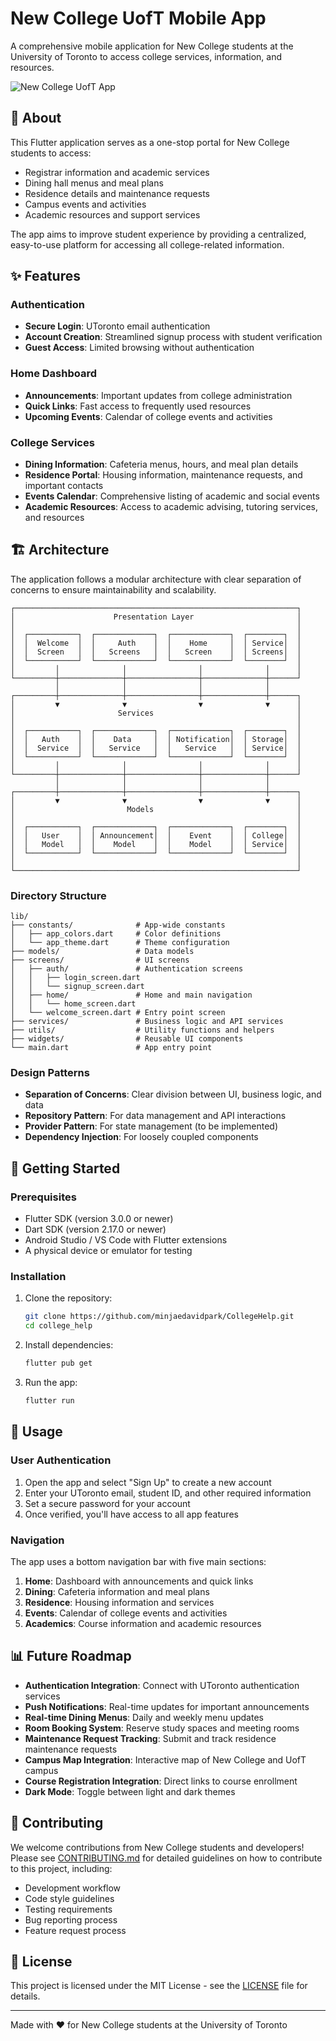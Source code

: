 # New College UofT Mobile App

A comprehensive mobile application for New College students at the University of Toronto to access college services, information, and resources.

![New College UofT App](https://via.placeholder.com/800x400?text=New+College+UofT+App)

## 📱 About

This Flutter application serves as a one-stop portal for New College students to access:

- Registrar information and academic services
- Dining hall menus and meal plans
- Residence details and maintenance requests
- Campus events and activities
- Academic resources and support services

The app aims to improve student experience by providing a centralized, easy-to-use platform for accessing all college-related information.

## ✨ Features

### Authentication

- **Secure Login**: UToronto email authentication
- **Account Creation**: Streamlined signup process with student verification
- **Guest Access**: Limited browsing without authentication

### Home Dashboard

- **Announcements**: Important updates from college administration
- **Quick Links**: Fast access to frequently used resources
- **Upcoming Events**: Calendar of college events and activities

### College Services

- **Dining Information**: Cafeteria menus, hours, and meal plan details
- **Residence Portal**: Housing information, maintenance requests, and important contacts
- **Events Calendar**: Comprehensive listing of academic and social events
- **Academic Resources**: Access to academic advising, tutoring services, and resources

## 🏗️ Architecture

The application follows a modular architecture with clear separation of concerns to ensure maintainability and scalability.

```
┌───────────────────────────────────────────────────────────────┐
│                      Presentation Layer                       │
│                                                               │
│  ┌───────────┐  ┌─────────────┐  ┌─────────────┐  ┌────────┐  │
│  │  Welcome  │  │     Auth    │  │    Home     │  │ Service│  │
│  │  Screen   │  │   Screens   │  │   Screen    │  │ Screens│  │
│  └───────────┘  └─────────────┘  └─────────────┘  └────────┘  │
│         │              │                │              │      │
└─────────┼──────────────┼────────────────┼──────────────┼──────┘
          │              │                │              │       
┌─────────┼──────────────┼────────────────┼──────────────┼──────┐
│         ▼              ▼                ▼              ▼      │
│                       Services                                │
│                                                               │
│  ┌───────────┐  ┌─────────────┐  ┌─────────────┐  ┌────────┐  │
│  │   Auth    │  │    Data     │  │ Notification│  │ Storage│  │
│  │  Service  │  │   Service   │  │   Service   │  │ Service│  │
│  └───────────┘  └─────────────┘  └─────────────┘  └────────┘  │
│         │              │                │              │      │
└─────────┼──────────────┼────────────────┼──────────────┼──────┘
          │              │                │              │       
┌─────────┼──────────────┼────────────────┼──────────────┼──────┐
│         ▼              ▼                ▼              ▼      │
│                         Models                                │
│                                                               │
│  ┌───────────┐  ┌─────────────┐  ┌─────────────┐  ┌────────┐  │
│  │   User    │  │ Announcement│  │    Event    │  │ College│  │
│  │   Model   │  │    Model    │  │    Model    │  │ Service│  │
│  └───────────┘  └─────────────┘  └─────────────┘  └────────┘  │
│                                                               │
└───────────────────────────────────────────────────────────────┘
```

### Directory Structure

```
lib/
├── constants/              # App-wide constants
│   ├── app_colors.dart     # Color definitions
│   └── app_theme.dart      # Theme configuration
├── models/                 # Data models
├── screens/                # UI screens
│   ├── auth/               # Authentication screens
│   │   ├── login_screen.dart
│   │   └── signup_screen.dart
│   ├── home/               # Home and main navigation
│   │   └── home_screen.dart
│   └── welcome_screen.dart # Entry point screen
├── services/               # Business logic and API services
├── utils/                  # Utility functions and helpers
├── widgets/                # Reusable UI components
└── main.dart               # App entry point
```

### Design Patterns

- **Separation of Concerns**: Clear division between UI, business logic, and data
- **Repository Pattern**: For data management and API interactions
- **Provider Pattern**: For state management (to be implemented)
- **Dependency Injection**: For loosely coupled components

## 🚀 Getting Started

### Prerequisites

- Flutter SDK (version 3.0.0 or newer)
- Dart SDK (version 2.17.0 or newer)
- Android Studio / VS Code with Flutter extensions
- A physical device or emulator for testing

### Installation

1. Clone the repository:
   ```bash
   git clone https://github.com/minjaedavidpark/CollegeHelp.git
   cd college_help
   ```

2. Install dependencies:
   ```bash
   flutter pub get
   ```

3. Run the app:
   ```bash
   flutter run
   ```

## 📖 Usage

### User Authentication

1. Open the app and select "Sign Up" to create a new account
2. Enter your UToronto email, student ID, and other required information
3. Set a secure password for your account
4. Once verified, you'll have access to all app features

### Navigation

The app uses a bottom navigation bar with five main sections:

1. **Home**: Dashboard with announcements and quick links
2. **Dining**: Cafeteria information and meal plans
3. **Residence**: Housing information and services
4. **Events**: Calendar of college events and activities
5. **Academics**: Course information and academic resources

## 📊 Future Roadmap

- **Authentication Integration**: Connect with UToronto authentication services
- **Push Notifications**: Real-time updates for important announcements
- **Real-time Dining Menus**: Daily and weekly menu updates
- **Room Booking System**: Reserve study spaces and meeting rooms
- **Maintenance Request Tracking**: Submit and track residence maintenance requests
- **Campus Map Integration**: Interactive map of New College and UofT campus
- **Course Registration Integration**: Direct links to course enrollment
- **Dark Mode**: Toggle between light and dark themes

## 👥 Contributing

We welcome contributions from New College students and developers! Please see [CONTRIBUTING.md](CONTRIBUTING.md) for detailed guidelines on how to contribute to this project, including:

- Development workflow
- Code style guidelines
- Testing requirements
- Bug reporting process
- Feature request process

## 📄 License

This project is licensed under the MIT License - see the [LICENSE](LICENSE) file for details.

---

Made with ❤️ for New College students at the University of Toronto
